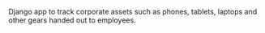 Django app to track corporate assets such as phones, tablets, laptops 
and other gears handed out to employees.
